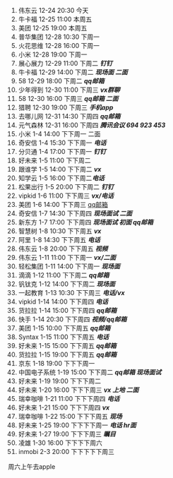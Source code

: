 1. 伟东云 12-24 20:30 今天
2. 牛卡福 12-25 11:00 本周五
3. 美团 12-25 19:00 本周五
4. 普华集团 12-28 10:30 下周一
5. 火花思维 12-28 16:00 下周一
6. 小米 12-28 19:00 下周一
7. 展心展力 12-29 11:00 下周二 ***钉钉***
8. 牛卡福 12-29 14:00 下周二 ***现场面 二面*** 
9. 58 12-29 18:00 下周二 ***qq邮箱***
10. 少年得到 12-30 11:00 下周三 ***vx群聊***
11. 58 12-30 16:00 下周三 ***qq邮箱 二面***
12. 猎聘 12-30 19:00 下周三 ***手机app***
13. 去哪儿网 12-31 14:30  下周四 ***qq邮箱***
14. 元气森林 12-31 16:00 下周四  ***腾讯会议 694 923 453***
15. 小米 1-4 14:00 下下周一 二面
16. 奇安信 1-4 15:30 下下周一 ***电话***
17. 分贝通 1-4 17:00 下下周一 ***钉钉***
18. 好未来 1-5 11:00 下下周二 
19. 跟谁学 1-5 14:00 下下周二 ***vx***
20. 知学云 1-5 16:00 下下周二***电话***
21. 松果出行 1-5 20:00 下下周二 ***钉钉***
22. vipkid  1-6 11:00 下下周三 ***vx/电话***
23. 美团 1-6 14:00 下下周三 [qq邮箱](https://mail.qq.com/cgi-bin/frame_html?sid=uqfjsuNApsUoZVcI&r=9e2d3114d045c6b8bba2d27c0770b325)
24. 奇安信 1-7 14:30 下下周四 ***现场面试 二面***
25. 新东方 1-7 17:00 下下周四 ***现场面试 初面 qq邮箱***
26. 智慧树 1-8 10:30 下下周五 ***vx***
27. 阿里 1-8 14:30 下下周五 ***电话***
28. 伟东云 1-8 20:00 下下周五 ***视频***
29. 伟东云 1-11 11:00 下下周一 ***vx/二面***
30. 轻松集团  1-11 14:00 下下周一 ***现场面***
31. 滴滴 1-12 11:00 下下周二 ***qq邮箱***
32. 钒钛克 1-12 14:00 下下周二 ***现场面***
33. 一起教育  1-13 10:30 下下周三 ***电话/vx***
34. vipkid  1-14 14:00 下下周四 ***电话***
35. 货拉拉  1-14 15:00 下下周四 ***qq邮箱***
36. 快手 1-14 20:30 下下周四 ***视频/qq邮箱***
37. 美团 1-15 10:00 下下周五 ***qq邮箱***
38. Syntax 1-15 11:00 下下周五 ***电话***
39. 好未来 1-15 15:00 下下周五 ***qq邮箱***
40. 货拉拉  1-15 19:00 下下周五 ***qq邮箱***
41. 京东 1-18 19:00 下下下周一
42. 中国电子系统 1-19 15:00 下下周二 ***qq邮箱 现场面试***
43. 好未来 1-19 19:00 下下下周二
44. 好未来 1-20 16:00 下下下周三 ***vx 上地 二面***
45. 瑞幸咖啡 1-21 11:00 下下下周四 ***电话***
46. 好未来 1-21 15:00 下下下周四 ***vx***
47. 瑞幸咖啡  1-22 15:00 下下下周五 ***现场***
51. 好未来 1-25 19:00 下下下下周一   ***电话 hr面***
49. 好未来 1-27 19:00 下下下周三 ***瞩目***
50. 凌雄 1-30 16:00 下下下下周六
51. inmobi 2-3 20:00 下下下下下周三



周六上午去apple



